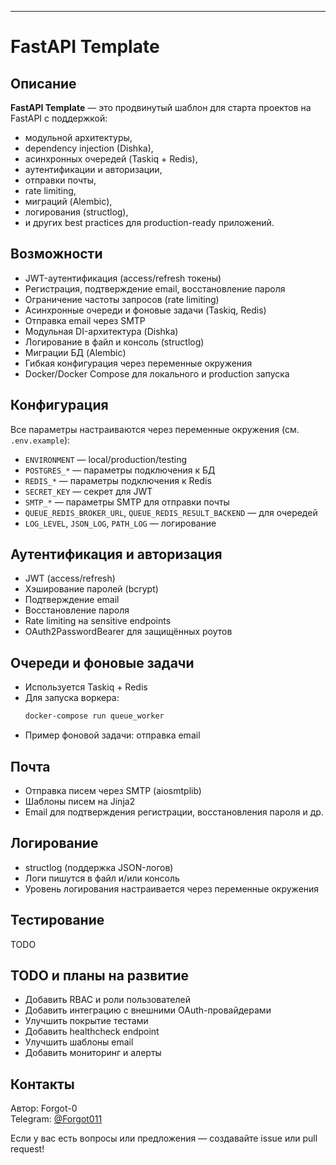 
---

# FastAPI Template

## Описание

**FastAPI Template** — это продвинутый шаблон для старта проектов на FastAPI с поддержкой:
- модульной архитектуры,
- dependency injection (Dishka),
- асинхронных очередей (Taskiq + Redis),
- аутентификации и авторизации,
- отправки почты,
- rate limiting,
- миграций (Alembic),
- логирования (structlog),
- и других best practices для production-ready приложений.


## Возможности

- JWT-аутентификация (access/refresh токены)
- Регистрация, подтверждение email, восстановление пароля
- Ограничение частоты запросов (rate limiting)
- Асинхронные очереди и фоновые задачи (Taskiq, Redis)
- Отправка email через SMTP
- Модульная DI-архитектура (Dishka)
- Логирование в файл и консоль (structlog)
- Миграции БД (Alembic)
- Гибкая конфигурация через переменные окружения
- Docker/Docker Compose для локального и production запуска


## Конфигурация

Все параметры настраиваются через переменные окружения (см. `.env.example`):

- `ENVIRONMENT` — local/production/testing
- `POSTGRES_*` — параметры подключения к БД
- `REDIS_*` — параметры подключения к Redis
- `SECRET_KEY` — секрет для JWT
- `SMTP_*` — параметры SMTP для отправки почты
- `QUEUE_REDIS_BROKER_URL`, `QUEUE_REDIS_RESULT_BACKEND` — для очередей
- `LOG_LEVEL`, `JSON_LOG`, `PATH_LOG` — логирование


## Аутентификация и авторизация

- JWT (access/refresh)
- Хэширование паролей (bcrypt)
- Подтверждение email
- Восстановление пароля
- Rate limiting на sensitive endpoints
- OAuth2PasswordBearer для защищённых роутов


## Очереди и фоновые задачи

- Используется Taskiq + Redis
- Для запуска воркера:
  ```bash
  docker-compose run queue_worker
  ```
- Пример фоновой задачи: отправка email


## Почта

- Отправка писем через SMTP (aiosmtplib)
- Шаблоны писем на Jinja2
- Email для подтверждения регистрации, восстановления пароля и др.


## Логирование

- structlog (поддержка JSON-логов)
- Логи пишутся в файл и/или консоль
- Уровень логирования настраивается через переменные окружения

## Тестирование
TODO

## TODO и планы на развитие

- Добавить RBAC и роли пользователей
- Добавить интеграцию с внешними OAuth-провайдерами
- Улучшить покрытие тестами
- Добавить healthcheck endpoint
- Улучшить шаблоны email
- Добавить мониторинг и алерты


## Контакты

Автор: Forgot-0  
Telegram: [@Forgot011](https://t.me/Forgot011)

Если у вас есть вопросы или предложения — создавайте issue или pull request!


